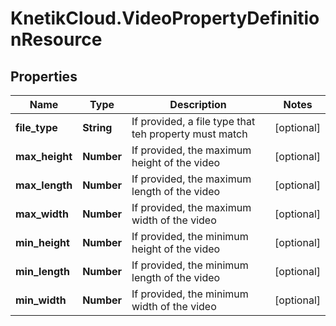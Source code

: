 # KnetikCloud.VideoPropertyDefinitionResource

## Properties
Name | Type | Description | Notes
------------ | ------------- | ------------- | -------------
**file_type** | **String** | If provided, a file type that teh property must match | [optional] 
**max_height** | **Number** | If provided, the maximum height of the video | [optional] 
**max_length** | **Number** | If provided, the maximum length of the video | [optional] 
**max_width** | **Number** | If provided, the maximum width of the video | [optional] 
**min_height** | **Number** | If provided, the minimum height of the video | [optional] 
**min_length** | **Number** | If provided, the minimum length of the video | [optional] 
**min_width** | **Number** | If provided, the minimum width of the video | [optional] 


